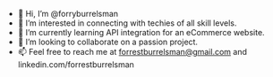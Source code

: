 - 👋 Hi, I’m @forryburrelsman
- 👀 I’m interested in connecting with techies of all skill levels.
- 🌱 I’m currently learning API integration for an eCommerce website.
- 💞️ I’m looking to collaborate on a passion project.
- 📫 Feel free to reach me at forrestburrelsman@gmail.com and linkedin.com/forrestburrelsman

<!---
forryburrelsman/forryburrelsman is a ✨ special ✨ repository because its `README.md` (this file) appears on your GitHub profile.
You can click the Preview link to take a look at your changes.
--->
